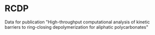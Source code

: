 # RCDP
Data for publication "High-throughput computational analysis of kinetic barriers to ring-closing depolymerization for aliphatic polycarbonates"
